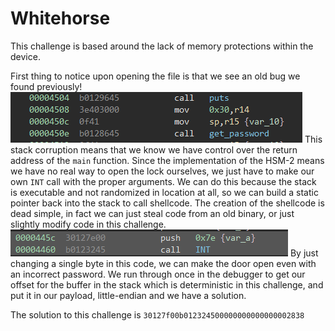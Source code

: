 # Whitehorse

This challenge is based around the lack of memory protections within the device.

First thing to notice upon opening the file is that we see an old bug we found previously! ![](images/old_bug.PNG) This stack corruption means that we know we have control over the return address of the `main` function. Since the implementation of the HSM-2 means we have no real way to open the lock ourselves, we just have to make our own `INT` call with the proper arguments. We can do this because the stack is executable and not randomized in location at all, so we can build a static pointer back into the stack to call shellcode. The creation of the shellcode is dead simple, in fact we can just steal code from an old binary, or just slightly modify code in this challenge. ![](images/shellcode.PNG) By just changing a single byte in this code, we can make the door open even with an incorrect password. We run through once in the debugger to get our offset for the buffer in the stack which is deterministic in this challenge, and put it in our payload, little-endian and we have a solution.

The solution to this challenge is `30127f00b012324500000000000000002838`